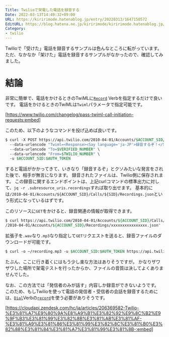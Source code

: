 ```yaml
---
Title: Twilioで架電した電話を録音する
Date: 2022-03-13T14:49:32+09:00
URL: https://kiririmode.hatenablog.jp/entry/20220313/1647150572
EditURL: https://blog.hatena.ne.jp/kiririmode/kiririmode.hatenablog.jp/atom/entry/13574176438072473583
Category:
- twilio
---
```


Twilioで「受けた」電話を録音するサンプルは色んなところに転がっています。
ただ、なかなか「架けた」電話を録音するサンプルがなかったので、確認してみました。

# 結論

非常に簡単で、電話をかけるときのTwiMLに[`Record`](https://jp.twilio.com/docs/voice/twiml/record) Verbを指定するだけで良いです。
電話をかけるときのTwiMLは`Twiml`パラメータで指定可能です。

[https://www.twilio.com/changelog/pass-twiml-call-initiation-requests:embed]

このため、以下のようなコマンドを投げ込めば良いです。

```tcsh
$ curl -X POST https://api.twilio.com/2010-04-01/Accounts/$ACCOUNT_SID/Calls.json \
  --data-urlencode "Twiml=<Response><Say language='ja-JP'>録音するぞ！</Say><Record></Record></Response>" 
  --data-urlencode "To=$VERIFIED_NUMBER" \
  --data-urlencode "From=$TWILIO_NUMBER" \
  -u $ACCOUNT_SID:$AUTH_TOKEN
```

すると電話がかかってきて、いきなり「録音するぞ」とクソみたいな発言をされた後で、相手が無言になります。
録音されたファイルは、Twilio側に保存されます。
この録音に関するエンドポイントは、上記curlコマンドの標準出力に対して、`jq -r .subresource_uris.recordings`すれば取り出せます。
基本的には`/2010-04-01/Accounts/${ACCOUNT_SID}/Calls/${SID}/Recordings.json`という形式になっているはずです。

このリソースに`GET`をかけると、録音関連の情報が取得できます。

```tcsh
$ curl https://api.twilio.com/2010-04-01/Accounts/${ACCOUNT_SID}/Calls/${SID}/Recordings.json -u $ACCOUNT_SID:$AUTH_TOKEN | jq -r '.recordings[0].uri'
/2010-04-01/Accounts/${ACCOUNT_SID}/Recordings/xxxxxxxxxxxxxxxx.json"
```

拡張子を`.wav`なり`.mp3`なり指定して`GET`リクエストを送ると、録音ファイルのダウンロードが可能です。

```tcsh
$ curl -o ~/recording.mp3 -u $ACCOUNT_SID:$AUTH_TOKEN https://api.twilio.com/2010-04-01/Accounts/${ACCOUNT_SID}/Recordings/xxxxx.mp3
```

たぶん、ここに行き着くにはもう少し楽な方法はありそうですが。
かなりザワザワした場所で架電テストを行ったからか、ファイルの音質は決してよくありませんでした。

なお、この方法では「発信者のみが話す」内容しか録音ができないようです。
このため、もしTwilioを使って電話の発信者・受信者の会話を録音するためには、[`Dial`](https://jp.twilio.com/docs/voice/twiml/dial)Verbの[`record`](https://jp.twilio.com/docs/voice/twiml/dial#record)を使う必要がありそうです。

[https://cloudapi.zendesk.com/hc/ja/articles/206369582-Twilio-%E3%81%A7%E9%80%9A%E8%A9%B1%E3%82%92%E9%8C%B2%E9%9F%B3%E3%81%99%E3%82%8B%E3%81%AB%E3%81%AF-%E3%81%A9%E3%81%86%E3%81%99%E3%82%8C%E3%81%B0%E3%82%88%E3%81%84%E3%81%A7%E3%81%99%E3%81%8B-:embed]

